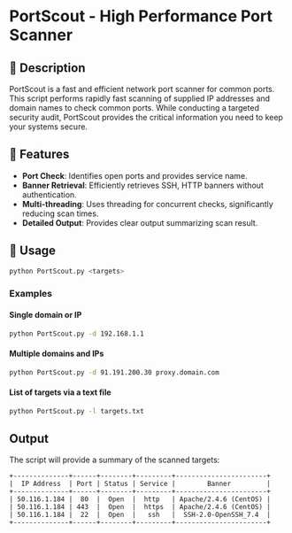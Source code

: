 # PortScout - High Performance Port Scanner

## 📜 Description

PortScout is a fast and efficient network port scanner for common ports. This script performs rapidly fast scanning of supplied IP addresses and domain names to check common ports. While conducting a targeted security audit, PortScout provides the critical information you need to keep your systems secure.

## 🌟 Features

- **Port Check**: Identifies open ports and provides service name.
- **Banner Retrieval**: Efficiently retrieves SSH, HTTP banners without authentication.
- **Multi-threading**: Uses threading for concurrent checks, significantly reducing scan times.
- **Detailed Output**: Provides clear output summarizing scan result.

## 🚀 Usage

```bash
python PortScout.py <targets>
```

### Examples

#### Single domain or IP

```bash
python PortScout.py -d 192.168.1.1
```

#### Multiple domains and IPs

```bash
python PortScout.py -d 91.191.200.30 proxy.domain.com
```

#### List of targets via a text file

```bash
python PortScout.py -l targets.txt
```

## Output

The script will provide a summary of the scanned targets:
```
+--------------+------+--------+---------+-----------------------+
|  IP Address  | Port | Status | Service |        Banner         |
+--------------+------+--------+---------+-----------------------+
| 50.116.1.184 |  80  |  Open  |  http   | Apache/2.4.6 (CentOS) |
| 50.116.1.184 | 443  |  Open  |  https  | Apache/2.4.6 (CentOS) |
| 50.116.1.184 |  22  |  Open  |   ssh   |  SSH-2.0-OpenSSH_7.4  |
+--------------+------+--------+---------+-----------------------+
```

